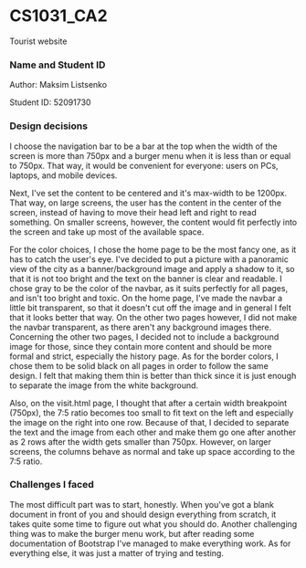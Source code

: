 # CS1031_CA2

Tourist website

### Name and Student ID

Author: Maksim Listsenko

Student ID: 52091730

### Design decisions

I choose the navigation bar to be a bar at the top when the width of the screen is
more than 750px and a burger menu when it is less than or equal to 750px.
That way, it would be convenient for everyone: users on PCs, laptops, and mobile devices.

Next, I've set the content to be centered and it's max-width to be 1200px.
That way, on large screens, the user has the content in the center of the screen, instead
of having to move their head left and right to read something.
On smaller screens, however, the content would fit perfectly into the screen and take up most
of the available space.

For the color choices, I chose the home page to be the most fancy one, as it has to catch the user's eye.
I've decided to put a picture with a panoramic view of the city as a banner/background image and apply
a shadow to it, so that it is not too bright and the text on the banner is clear and readable.
I chose gray to be the color of the navbar, as it suits perfectly for all pages, and isn't too bright and toxic.
On the home page, I've made the navbar a little bit transparent, so that it doesn't cut off the image
and in general I felt that it looks better that way. On the other two pages however, I did not make the
navbar transparent, as there aren't any background images there.
Concerning the other two pages, I decided not to include a background image for those, since they contain
more content and should be more formal and strict, especially the history page.
As for the border colors, I chose them to be solid black on all pages in order to follow the same design.
I felt that making them thin is better than thick since it is just enough to separate the image from the white background.

Also, on the visit.html page, I thought that after a certain width breakpoint (750px), the 7:5 ratio becomes too small to fit
text on the left and especially the image on the right into one row. Because of that, I decided to separate the text and the image
from each other and make them go one after another as 2 rows after the width gets smaller than 750px. However, on larger screens, the
columns behave as normal and take up space according to the 7:5 ratio.

### Challenges I faced

The most difficult part was to start, honestly. When you've got a blank document in front of you and
should design everything from scratch, it takes quite some time to figure out what you should do.
Another challenging thing was to make the burger menu work, but after reading some documentation of
Bootstrap I've managed to make everything work. As for everything else, it was just a matter of trying and testing.